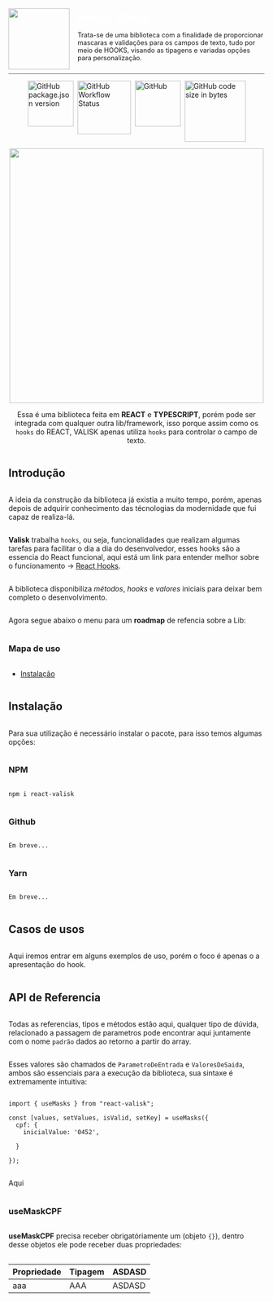 <div  
  style="
    display:flex;
    align-items:center;
    justify-content:center;
    gap:1rem;
    padding-bottom: 0.5rem;
    margin-bottom: 0.8rem;
    border-bottom: 1px solid #696969
">
  <img 
    src="https://ik.imagekit.io/e6khzhxvx/Valisk?ik-sdk-version=javascript-1.4.3&updatedAt=1672157447910" 
    width="120"
  />
  <div style="width:25rem;">
    <span style="
      font-weight:bold; 
      font-size:1.5rem;
      color:white;"
    >
      React Valisk
    </span>
    <p style="font-size:0.8rem">
      Trata-se de uma biblioteca com a finalidade de proporcionar mascaras e validações para os campos de texto, tudo por meio de HOOKS, visando as tipagens e variadas opções para personalização.
    </p>
  </div>
</div>

<div style="
  padding-bottom: 0.8rem;
  display: flex;
  gap: 0.5rem;
  justify-content: center;
">
  <img alt="GitHub package.json version" src="https://img.shields.io/github/package-json/v/maumuller/react-valisk?color=%23ff1f3d&label=npm&style=for-the-badge" width="90">

  <img alt="GitHub Workflow Status" src="https://img.shields.io/github/actions/workflow/status/maumuller/react-valisk/publish-package-and-release.yml?color=black&style=for-the-badge" width="105">

  <img alt="GitHub" src="https://img.shields.io/github/license/maumuller/react-valisk?color=%23ff1f3d&style=for-the-badge" width="90">

  <img alt="GitHub code size in bytes" src="https://img.shields.io/github/languages/code-size/maumuller/react-valisk?color=black&style=for-the-badge" width="120">
</div>

<div align="center">
  <img src="https://ik.imagekit.io/e6khzhxvx/valisk-preview.png?ik-sdk-version=javascript-1.4.3&updatedAt=1672165728023" width="500">
</div>

<div style="
  display: flex;
  justify-content: center;
  align-items: center;
">

<div style="
  display: flex;
  justify-content: flex-start;
  align-items: flex-start;
  width: 40rem;
  flex-direction:column;
">

<div align="center" style="width:100%;">

Essa é uma biblioteca feita em **REACT** e **TYPESCRIPT**, porém pode ser integrada com qualquer outra lib/framework, isso porque assim como os `hooks` do REACT, VALISK apenas utiliza `hooks` para controlar o campo de texto.

</div>

<!-- <p align="center" style="width:100%;">
  <a href="#Introducao">Introdução</a>
  &nbsp;&bull;&nbsp;
  <a href="#installation">Installation</a>
  &nbsp;&bull;&nbsp;
  <a href="#usage">Usage</a>
  &nbsp;&bull;&nbsp;
  <a href="#documentation">Documentation</a>
  &nbsp;&bull;&nbsp;
  <a href="#issue">Issue?</a>
</p> -->

## Introdução

A ideia da construção da biblioteca já existia a muito tempo, porém, apenas depois de adquirir conhecimento das técnologias da modernidade que fui capaz de realiza-lá.

**Valisk** trabalha `hooks`, ou seja, funcionalidades que realizam algumas tarefas para facilitar o dia a dia do desenvolvedor, esses hooks são a essencia do React funcional, aqui está um link para entender melhor sobre o funcionamento -> [React Hooks](https://pt-br.reactjs.org/docs/hooks-reference.html#gatsby-focus-wrapper).

A biblioteca disponibiliza _métodos_, _hooks_ e _valores_ iniciais para deixar bem completo o desenvolvimento.

Agora segue abaixo o menu para um **roadmap** de refencia sobre a Lib:

### Mapa de uso

- [Instalação](#instalação)

## Instalação

Para sua utilização é necessário instalar o pacote, para isso temos algumas opções:

### NPM

```shell
npm i react-valisk
```

### Github

```shell
Em breve...
```

### Yarn

```shell
Em breve...
```

## Casos de usos

Aqui iremos entrar em alguns exemplos de uso, porém o foco é apenas o a apresentação do hook.

## API de Referencia

Todas as referencias, tipos e métodos estão aqui, qualquer tipo de dúvida, relacionado a passagem de parametros pode encontrar aqui juntamente com o nome `padrão` dados ao retorno a partir do array.

Esses valores são chamados de `ParametroDeEntrada` e `ValoresDeSaida`, ambos são essenciais para a execução da biblioteca, sua sintaxe é extremamente intuitiva:

```JS
import { useMasks } from "react-valisk";

const [values, setValues, isValid, setKey] = useMasks({
  cpf: {
    inicialValue: '0452',

  }

});
```

Aqui

### useMaskCPF

**useMaskCPF** precisa receber obrigatóriamente um (objeto `{}`), dentro desse objetos ele pode receber duas propriedades:

| Propriedade | Tipagem | ASDASD |
| :---------- | :------ | :----- |
| aaa         | AAA     | ASDASD |

</div>

</div>
